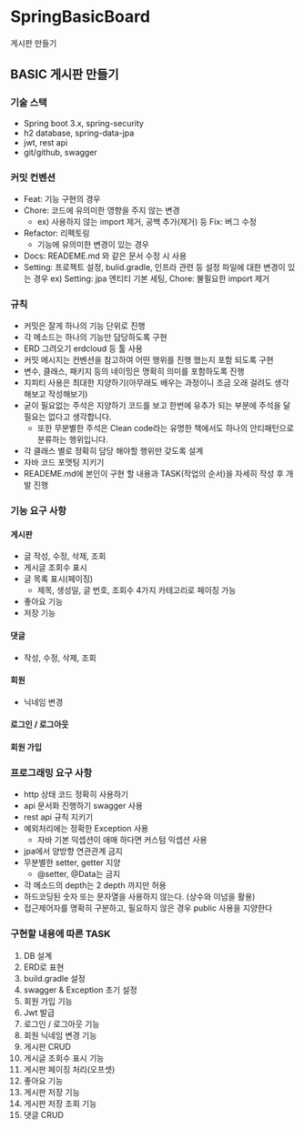# SpringBasicBoard
게시판 만들기

## BASIC 게시판 만들기

### 기술 스택
- Spring boot 3.x, spring-security
- h2 database, spring-data-jpa
- jwt, rest api
- git/github, swagger

### 커밋 컨벤션
- Feat: 기능 구현의 경우
- Chore: 코드에 유의미한 영향을 주지 않는 변경
    - ex) 사용하지 않는 import 제거, 공백 추가(제거) 등 Fix: 버그 수정
- Refactor: 리펙토링
  - 기능에 유의미한 변경이 있는 경우
- Docs: READEME.md 와 같은 문서 수정 시 사용
- Setting: 프로젝트 설정, bulid.gradle, 인프라 관련 등 설정 파일에 대한 변경이 있는 경우
ex) Setting: jpa 엔티티 기본 세팅, Chore: 불필요한 import 제거

### 규칙
- 커밋은 잘게 하나의 기능 단위로 진행
- 각 메소드는 하나의 기능만 담당하도록 구현
- ERD 그려오기 erdcloud 등 툴 사용
- 커밋 메시지는 컨벤션을 참고하여 어떤 행위를 진행 했는지 포함 되도록 구현
- 변수, 클래스, 패키지 등의 네이밍은 명확히 의미를 포함하도록 진행
- 지피티 사용은 최대한 지양하기(아무래도 배우는 과정이니 조금 오래 걸려도 생각 해보고 작성해보기)
- 굳이 필요없는 주석은 지양하기 코드를 보고 한번에 유추가 되는 부분에 주석을 달 필요는 없다고 생각합니다.
  - 또한 무분별한 주석은 Clean code라는 유명한 책에서도 하나의 안티패턴으로 분류하는 행위입니다.
- 각 클래스 별로 정확히 담당 해야할 행위만 갖도록 설계
- 자바 코드 포맷팅 지키기
- READEME.md에 본인이 구현 할 내용과 TASK(작업의 순서)을 자세히 작성 후 개발 진행

### 기능 요구 사항
#### 게시판
- 글 작성, 수정, 삭제, 조회
- 게시글 조회수 표시
- 글 목록 표시(페이징)
    - 제목, 생성일, 글 번호, 조회수 4가지 카테고리로 페이징 가능
- 좋아요 기능
- 저장 기능

#### 댓글
- 작성, 수정, 삭제, 조회

#### 회원
- 닉네임 변경

#### 로그인 / 로그아웃

#### 회원 가입

### 프로그래밍 요구 사항
- http 상태 코드 정확히 사용하기
- api 문서화 진행하기 swagger 사용
- rest api 규칙 지키기
- 예외처리에는 정확한 Exception 사용
  - 자바 기본 익셉션이 애매 하다면 커스텀 익셉션 사용
- jpa에서 양방향 연관관계 금지
- 무분별한 setter, getter 지양
  - @setter, @Data는 금지
- 각 메소드의 depth는 2 depth 까지만 허용
- 하드코딩된 숫자 또는 문자열을 사용하지 않는다. (상수와 이넘을 활용)
- 접근제어자를 명확히 구분하고, 필요하지 않은 경우 public 사용을 지양한다

### 구현할 내용에 따른 TASK
1. DB 설계
2. ERD로 표현
3. build.gradle 설정
4. swagger & Exception 초기 설정
5. 회원 가입 기능
6. Jwt 발급
7. 로그인 / 로그아웃 기능
8. 회원 닉네임 변경 기능
9. 게시판 CRUD
10. 게시글 조회수 표시 기능
11. 게시판 페이징 처리(오프셋)
12. 좋아요 기능
13. 게시판 저장 기능
14. 게시판 저장 조회 기능
15. 댓글 CRUD
